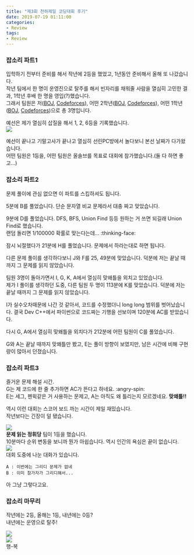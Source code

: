 ```yaml
---
title: "제3회 천하제일 코딩대회 후기"
date: 2019-07-19 01:11:00
categories:
- Review
tags:
- Review
---
```


### 잡소리 파트1
입학하기 전부터 준비를 해서 작년에 2등을 했었고, 1년동안 준비해서 올해 또 나갔습니다.<br>
작년 팀에서 한 명이 운영진으로 탈주를 해서 빈자리를 채워줄 사람을 열심히 고민한 결과, 1학년 후배 한 명을 영입(?)했습니다.<br>
그래서 팀원은 저([BOJ](http://icpc.me/jhnah917), [Codeforces](https://codeforces.com/profile/Justice_Hui)), 어떤 2학년([BOJ](http://icpc.me/solsam10), [Codeforces](https://codeforces.com/profile/hyper_CRLyN)), 어떤 1학년([BOJ](http://icpc.me/clone_of_teacher), [Codeforces](https://codeforces.com/profile/clone_of_teacher))으로 총 3명입니다.

예선은 제가 열심히 삽질을 해서 1, 2, 6등을 기록했습니다.<br>
<img src = "https://i.imgur.com/hLLiEsx.png">

예선이 끝나고 기말고사가 끝나고 열심히 선린PC방에서 놀다보니 본선 날짜가 다가왔습니다.<br>
어떤 팀원은 1등을, 어떤 팀원은 올솔브를 목표로 대회에 참가했습니다.(둘 다 하면 좋고...)

### 잡소리 파트2
문제 풀이에 관심 없으면 이 파트를 스킵하셔도 됩니다.

5분에 B를 풀었습니다. 단순 문자열 비교 문제라서 대충 짜고 맞았습니다.

9분에 D를 풀었습니다. DFS, BFS, Union Find 등등 원하는 거 쓰면 되길래 Union Find로 했습니다.<br>
랜덤 돌리면 1/100000 확률로 맞는다는데... :thinking-face:

잠시 뇌절했다가 21분에 H를 풀었습니다. 문제에서 하라는대로 하면 됩니다.

다른 문제 풀이를 생각하다보니 J와 F를 25, 49분에 맞았습니다. 덕분에 저는 끝날 때까지 그 문제를 읽지 않았습니다.

팀원 3명이 돌아가면서 I, G, K, A에서 열심히 맞왜틀을 외치고 있었습니다.<br>
제가 I 풀이를 생각하던 도중, 다른 팀원 두 명이 113분에 K를 맞았습니다. 덕분에 저는 끝날 때까지 그 문제를 읽지 않았습니다.

I가 실수오차때문에 나간 것 같아서, 코드를 수정했더니 long long 범위를 벗어났습니다. 결국 Dev C++에서 파이썬으로 코드짜는 기행을 선보이며 120분에 AC를 받았습니다.

다시 G, A에서 열심히 맞왜틀을 외치다가 212분에 어떤 팀원이 C를 풀었습니다.

G와 A는 끝날 때까지 맞왜틀만 봤고, E는 풀이 방향이 보였지만, 남은 시간에 비해 구현량이 많아서 던졌습니다.

### 잡소리 파트3
즐거운 문제 해설 시간.<br>
G는 제 코드에 한 줄 추가하면 AC가 뜬다고 하네요. :angry-spin:<br>
E는 세그, 펜윅같은 거 사용하는 문제고, A는 아직도 왜 틀리는지 모르겠네요. **맞왜틀!!**

역시 이런 대회는 스코어 보드 까는 시간이 제일 재밌습니다.<br>
작년보다는 긴장이 덜 됐습니다.

<img src = "https://i.imgur.com/EJxKMUL.png"><Br>
**문제 읽는 정휘당** 팀이 1등을 했습니다.<br>
10분마다 순위 변동을 보니까 뭔가 아쉽습니다. 역시 인간의 욕심은 끝이 없습니다.<br>
<img src = "https://i.imgur.com/XSbH7ia.png"><br>
대회 도중에 나눈 대화가 있습니다.
```
A : 이번에는 그리디 문제가 없네
B : 이미 참가자가 그리디해서...
```
아 그냥 그렇다고요.

### 잡소리 마무리
작년에는 2등, 올해는 1등, 내년에는 0등?<br>
내년에는 운영으로 탈주!

<img src = "https://i.imgur.com/hC6J22r.png"><Br>
<img src = "https://i.imgur.com/Rwg8QJA.png"><br>
행-복
